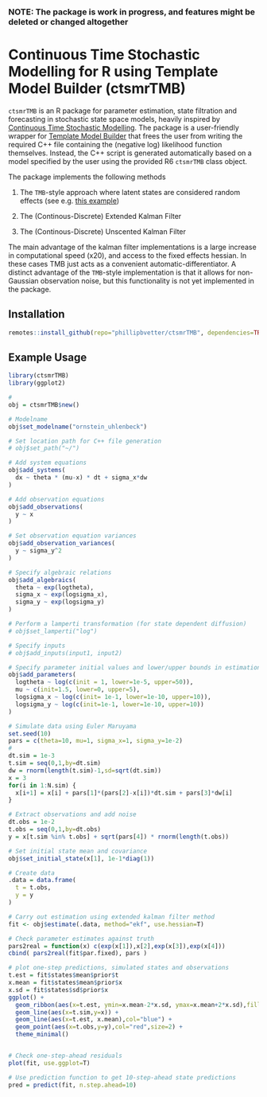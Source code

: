 ### NOTE: The package is work in progress, and features might be deleted or changed altogether

# Continuous Time Stochastic Modelling for R using Template Model Builder (ctsmrTMB)

`ctsmrTMB` is an R package for parameter estimation, state filtration and forecasting in stochastic state space models, heavily inspired by [Continuous Time Stochastic Modelling](https://ctsm.info). 
The package is a user-friendly wrapper for [Template Model Builder](https://github.com/kaskr/adcomp) that frees the user from writing
the required C++ file containing the (negative log) likelihood function themselves. Instead, the C++ script is generated automatically based on a model specified by the user using the provided R6 `ctsmrTMB` class object.  

The package implements the following methods 
 
1. The `TMB`-style approach where latent states are considered random effects (see e.g. [this example]( https://github.com/kaskr/adcomp/blob/master/tmb_examples/sde_linear.cpp))

2. The (Continous-Discrete) Extended Kalman Filter 

3. The (Continous-Discrete) Unscented Kalman Filter

The main advantage of the kalman filter implementations is a large increase in computational speed (x20), and access to the fixed effects hessian. In these cases TMB just acts as a convenient automatic-differentiator. A distinct advantage of the `TMB`-style implementation is that it allows for non-Gaussian observation noise, but this functionality is not yet implemented in the package.

## Installation

``` r
remotes::install_github(repo="phillipbvetter/ctsmrTMB", dependencies=TRUE)
```

## Example Usage

``` r
library(ctsmrTMB)
library(ggplot2)

# 
obj = ctsmrTMB$new()

# Modelname
obj$set_modelname("ornstein_uhlenbeck")

# Set location path for C++ file generation
# obj$set_path("~/")

# Add system equations
obj$add_systems(
  dx ~ theta * (mu-x) * dt + sigma_x*dw
)

# Add observation equations
obj$add_observations(
  y ~ x
)

# Set observation equation variances
obj$add_observation_variances(
  y ~ sigma_y^2
)

# Specify algebraic relations
obj$add_algebraics(
  theta ~ exp(logtheta),
  sigma_x ~ exp(logsigma_x),
  sigma_y ~ exp(logsigma_y)
)

# Perform a lamperti transformation (for state dependent diffusion)
# obj$set_lamperti("log")

# Specify inputs
# obj$add_inputs(input1, input2)

# Specify parameter initial values and lower/upper bounds in estimation
obj$add_parameters(
  logtheta ~ log(c(init = 1, lower=1e-5, upper=50)),
  mu ~ c(init=1.5, lower=0, upper=5),
  logsigma_x ~ log(c(init= 1e-1, lower=1e-10, upper=10)),
  logsigma_y ~ log(c(init=1e-1, lower=1e-10, upper=10))
)

# Simulate data using Euler Maruyama
set.seed(10)
pars = c(theta=10, mu=1, sigma_x=1, sigma_y=1e-2)
# 
dt.sim = 1e-3
t.sim = seq(0,1,by=dt.sim)
dw = rnorm(length(t.sim)-1,sd=sqrt(dt.sim))
x = 3
for(i in 1:N.sim) {
  x[i+1] = x[i] + pars[1]*(pars[2]-x[i])*dt.sim + pars[3]*dw[i]
}

# Extract observations and add noise
dt.obs = 1e-2
t.obs = seq(0,1,by=dt.obs)
y = x[t.sim %in% t.obs] + sqrt(pars[4]) * rnorm(length(t.obs))

# Set initial state mean and covariance
obj$set_initial_state(x[1], 1e-1*diag(1))

# Create data
.data = data.frame(
  t = t.obs,
  y = y
)

# Carry out estimation using extended kalman filter method
fit <- obj$estimate(.data, method="ekf", use.hessian=T)

# Check parameter estimates against truth
pars2real = function(x) c(exp(x[1]),x[2],exp(x[3]),exp(x[4]))
cbind( pars2real(fit$par.fixed), pars )

# plot one-step predictions, simulated states and observations
t.est = fit$states$mean$prior$t
x.mean = fit$states$mean$prior$x
x.sd = fit$states$sd$prior$x
ggplot() +
  geom_ribbon(aes(x=t.est, ymin=x.mean-2*x.sd, ymax=x.mean+2*x.sd),fill="grey", alpha=0.9) +
  geom_line(aes(x=t.sim,y=x)) + 
  geom_line(aes(x=t.est, x.mean),col="blue") +
  geom_point(aes(x=t.obs,y=y),col="red",size=2) +
  theme_minimal()


# Check one-step-ahead residuals
plot(fit, use.ggplot=T)

# Use prediction function to get 10-step-ahead state predictions
pred = predict(fit, n.step.ahead=10)
```


